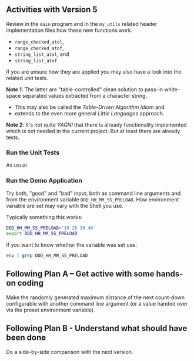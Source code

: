 ## Activities with Version 5

Review in the `main` program and in the `my_utils` related header
implementation files how these new functions work.

* `range_checked_atol`,
* `range_checked_atof`,
* `string_list_atol`, and
* `string_list_atof`

If you are unsure how they are applied you may also have a look
into the related unit tests.

**Note 1**: The latter are "table-controlled" clean solution to
pass-in white-space separated values extracted from a character
string.

* This may also be called the *Table-Driven Algorithm Idiom* and
* extends to the even more general *Little Languages* approach.

**Note 2**: It's not quite *YAGNI* that there is already
functionality implemented which is not needed in the current
project. But at least there are already tests.

### Run the Unit Tests

As usual.

### Run the Demo Application

Try both, "good" and "bad" input, both as command line arguments
and from the environment variable `DDD_HH_MM_SS_PRELOAD`. How
environment variable are set may vary with the Shell you use.

Typically something this works:

```sh
DDD_HH_MM_SS_PRELOAD='10 20 30 40'
export DDD_HH_MM_SS_PRELOAD
```

If you want to know whether the variable was set use:

```sh
env | grep DDD_HH_MM_SS_PRELOAD
```

## Following Plan A – Get active with some hands-on coding

Make the randomly generated maximum distance of the next
count-down configurable with another command line argument (or a
value handed over via the preset environment variable).

## Following Plan B - Understand what should have been done

Do a side-by-side comparison with the next version.
